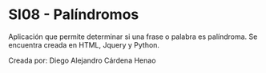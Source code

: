 # SI08 - Palíndromos
Aplicación que permite determinar si una frase o palabra es palíndroma. Se encuentra creada en HTML, Jquery y Python.

Creada por:
Diego Alejandro Cárdena Henao
